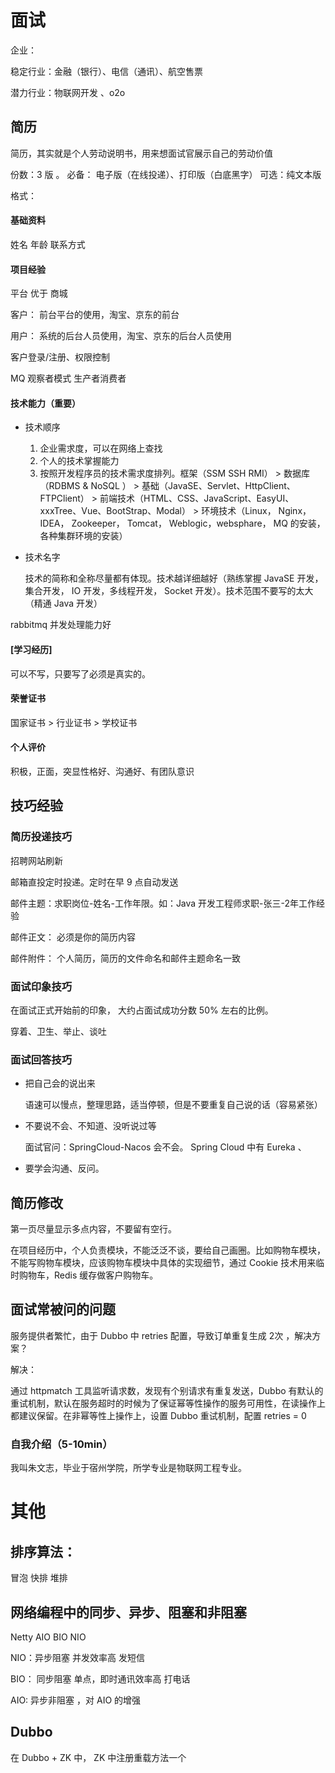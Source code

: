 # 面试

企业：

稳定行业：金融（银行）、电信（通讯）、航空售票

潜力行业：物联网开发 、o2o

## 简历

简历，其实就是个人劳动说明书，用来想面试官展示自己的劳动价值

份数：3 版 。 必备： 电子版（在线投递）、打印版（白底黑字） 可选：纯文本版

格式：



#### 基础资料

姓名 年龄 联系方式

#### 项目经验

平台 优于  商城  

客户： 前台平台的使用，淘宝、京东的前台

用户： 系统的后台人员使用，淘宝、京东的后台人员使用

客户登录/注册、权限控制

MQ  观察者模式 生产者消费者 

#### 技术能力（重要）

- 技术顺序

  1. 企业需求度，可以在网络上查找
  2. 个人的技术掌握能力
  3. 按照开发程序员的技术需求度排列。框架（SSM SSH RMI） >  数据库（RDBMS & NoSQL ） >  基础（JavaSE、Servlet、HttpClient、FTPClient） > 前端技术（HTML、CSS、JavaScript、EasyUI、xxxTree、Vue、BootStrap、Modal） > 环境技术（Linux， Nginx，IDEA， Zookeeper， Tomcat， Weblogic，websphare， MQ 的安装，各种集群环境的安装） 

- 技术名字

  技术的简称和全称尽量都有体现。技术越详细越好（熟练掌握 JavaSE 开发，集合开发， IO 开发，多线程开发， Socket 开发）。技术范围不要写的太大（精通 Java 开发）

rabbitmq 并发处理能力好  



#### [学习经历]

可以不写，只要写了必须是真实的。



#### 荣誉证书

国家证书  > 行业证书 >  学校证书



#### 个人评价

积极，正面，突显性格好、沟通好、有团队意识



## 技巧经验

### 简历投递技巧

招聘网站刷新

邮箱直投定时投递。定时在早 9 点自动发送

邮件主题：求职岗位-姓名-工作年限。如：Java 开发工程师求职-张三-2年工作经验

邮件正文： 必须是你的简历内容

邮件附件： 个人简历，简历的文件命名和邮件主题命名一致

### 面试印象技巧

在面试正式开始前的印象， 大约占面试成功分数 50% 左右的比例。

穿着、卫生、举止、谈吐



### 面试回答技巧

- 把自己会的说出来

  语速可以慢点，整理思路，适当停顿，但是不要重复自己说的话（容易紧张）

- 不要说不会、不知道、没听说过等

  面试官问：SpringCloud-Nacos  会不会。 Spring Cloud 中有 Eureka 、

- 要学会沟通、反问。


## 简历修改

第一页尽量显示多点内容，不要留有空行。

在项目经历中，个人负责模块，不能泛泛不谈，要给自己画圈。比如购物车模块，不能写购物车模块，应该购物车模块中具体的实现细节，通过 Cookie 技术用来临时购物车，Redis 缓存做客户购物车。





## 面试常被问的问题

服务提供者繁忙，由于 Dubbo 中 retries 配置，导致订单重复生成 2次 ，解决方案？

解决：

通过 httpmatch 工具监听请求数，发现有个别请求有重复发送，Dubbo 有默认的重试机制，默认在服务超时的时候为了保证幂等性操作的服务可用性，在读操作上都建议保留。在非幂等性上操作上，设置 Dubbo 重试机制，配置 retries = 0



### 自我介绍（5-10min）

我叫朱文志，毕业于宿州学院，所学专业是物联网工程专业。





# 其他

## 排序算法：

冒泡 快排 堆排 



## 网络编程中的同步、异步、阻塞和非阻塞

Netty AIO  BIO  NIO 

NIO：异步阻塞    并发效率高  发短信

BIO： 同步阻塞   单点，即时通讯效率高 打电话

AIO:  异步非阻塞 ，对 AIO 的增强



## Dubbo

在 Dubbo + ZK 中，  ZK 中注册重载方法一个